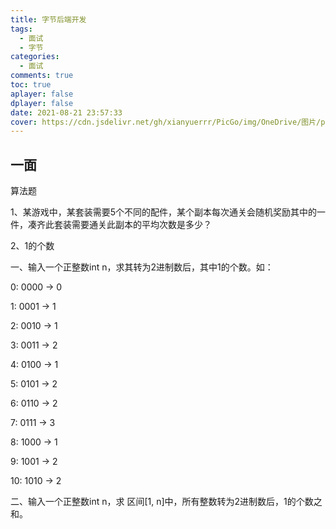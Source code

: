 ```yaml
---
title: 字节后端开发
tags:
  - 面试
  - 字节
categories:
  - 面试
comments: true
toc: true
aplayer: false
dplayer: false
date: 2021-08-21 23:57:33
cover: https://cdn.jsdelivr.net/gh/xianyuerrr/PicGo/img/OneDrive/图片/pixiv/92642907_p0.jpg
---
```

## 一面

算法题

1、某游戏中，某套装需要5个不同的配件，某个副本每次通关会随机奖励其中的一件，凑齐此套装需要通关此副本的平均次数是多少？

2、1的个数

一、输入一个正整数int n，求其转为2进制数后，其中1的个数。如：

0:  0000 -> 0

1:  0001 -> 1

2:  0010 -> 1

3:  0011 -> 2

4:  0100 -> 1

5:  0101 -> 2

6:  0110 -> 2

7:  0111 -> 3

8:  1000 -> 1

9:  1001 -> 2

10: 1010 -> 2

二、输入一个正整数int n，求 区间[1, n]中，所有整数转为2进制数后，1的个数之和。
